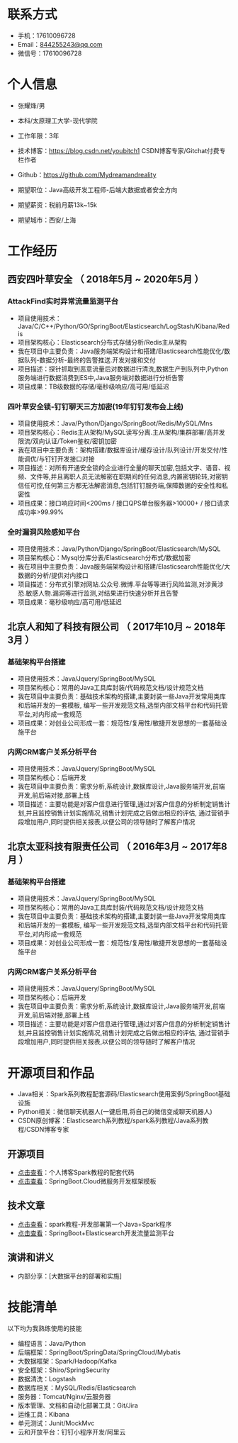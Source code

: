 
# 联系方式

- 手机：17610096728
- Email：844255243@qq.com
- 微信号：17610096728


# 个人信息

 - 张耀烽/男
 - 本科/太原理工大学-现代学院
 - 工作年限：3年
 - 技术博客：https://blog.csdn.net/youbitch1 CSDN博客专家/Gitchat付费专栏作者
 - Github：https://github.com/Mydreamandreality

 - 期望职位：Java高级开发工程师-后端大数据或者安全方向
 - 期望薪资：税前月薪13k~15k
 - 期望城市：西安/上海


# 工作经历

## 西安四叶草安全 （ 2018年5月 ~ 2020年5月 ）

### AttackFind实时异常流量监测平台 
- 项目使用技术：Java/C/C++/Python/GO/SpringBoot/Elasticsearch/LogStash/Kibana/Redis
- 项目架构核心：Elasticsearch分布式存储分析/Redis主从架构
- 我在项目中主要负责：Java服务端架构设计和搭建/Elasticsearch性能优化/数据队列-数据分析-最终的告警推送.开发对接和交付
- 项目描述：探针抓取到恶意流量后对数据进行清洗,数据生产到队列中,Python服务端进行数据消费到ES中,Java服务端对数据进行分析告警
- 项目成果：TB级数据的存储/毫秒级响应/高可用/低延迟

### 四叶草安全锁-钉钉聊天三方加密(19年钉钉发布会上线) 
- 项目使用技术：Java/Python/Django/SpringBoot/Redis/MySQL/Mns
- 项目架构核心：Redis主从架构/MySQL读写分离.主从架构/集群部署/高并发限流/双向认证/Token鉴权/密钥加密
- 我在项目中主要负责：架构搭建/数据库设计/缓存设计/队列设计/开发交付/性能调优/与钉钉开发接口对接
- 项目描述：对所有开通安全锁的企业进行全量的聊天加密,包括文字、语音、视频、文件等,并且离职人员无法解密在职期间的任何消息,内置密钥轮转,对密钥信任可控,任何第三方都无法解密消息,包括钉钉服务端,保障数据的安全性和私密性
- 项目成果：接口响应时间<200ms / 接口QPS单台服务器>10000+ / 接口请求成功率>99.99%

### 全时漏洞风险感知平台
- 项目使用技术：Java/Python/Django/SpringBoot/Elasticsearch/MySQL
- 项目架构核心：Mysql分库分表/Elasticsearch分布式/数据加密
- 我在项目中主要负责：Java服务端架构设计和搭建/Elasticsearch性能优化/大数据的分析/提供对内接口
- 项目描述：分布式引擎对网站.公众号.微博.平台等等进行风险监测,对涉黄涉恐.敏感人物.漏洞等进行监测,对结果进行快速分析并且告警
- 项目成果：毫秒级响应/高可用/低延迟
  
## 北京人和知了科技有限公司 （ 2017年10月 ~ 2018年3月 ）

### 基础架构平台搭建
- 项目使用技术：Java/Jquery/SpringBoot/MySQL
- 项目架构核心：常用的Java工具库封装/代码规范文档/设计规范文档
- 我在项目中主要负责：基础技术架构的搭建,主要封装一些Java开发常用类库和后端开发的一套模板,
                     编写一些开发规范文档,选型内部文档平台和代码托管平台,对内形成一套规范
- 项目成果：对创业公司形成一套：规范性/复用性/敏捷开发思想的一套基础设施平台

### 内网CRM客户关系分析平台
- 项目使用技术：Java/Jquery/SpringBoot/MySQL
- 项目架构核心：后端开发
- 我在项目中主要负责：需求分析,系统设计,数据库设计,Java服务端开发,前端开发,前后端对接,部署上线
- 项目描述：主要功能是对客户信息进行管理,通过对客户信息的分析制定销售计划,并且监控销售计划实施情况,销售计划完成之后做出相应的评估,
            通过营销手段增加用户,同时提供相关报表,以便公司的领导随时了解客户情况
  
## 北京太亚科技有限责任公司 （ 2016年3月 ~ 2017年8月 ）


### 基础架构平台搭建
- 项目使用技术：Java/Jquery/SpringBoot/MySQL
- 项目架构核心：常用的Java工具库封装/代码规范文档/设计规范文档
- 我在项目中主要负责：基础技术架构的搭建,主要封装一些Java开发常用类库和后端开发的一套模板,
                     编写一些开发规范文档,选型内部文档平台和代码托管平台,对内形成一套规范
- 项目成果：对创业公司形成一套：规范性/复用性/敏捷开发思想的一套基础设施平台

### 内网CRM客户关系分析平台
- 项目使用技术：Java/Jquery/SpringBoot/MySQL
- 项目架构核心：后端开发
- 我在项目中主要负责：需求分析,系统设计,数据库设计,Java服务端开发,前端开发,前后端对接,部署上线
- 项目描述：主要功能是对客户信息进行管理,通过对客户信息的分析制定销售计划,并且监控销售计划实施情况,销售计划完成之后做出相应的评估,
            通过营销手段增加用户,同时提供相关报表,以便公司的领导随时了解客户情况

# 开源项目和作品
- Java相关：Spark系列教程配套源码/Elasticsearch使用案例/SpringBoot基础设施
- Python相关：微信聊天机器人(一键启用,将自己的微信变成聊天机器人)
- CSDN原创博客：Elasticsearch系列教程/spark系列教程/Java系列教程/CSDN博客专家

## 开源项目

  - [点击查看](https://github.com/Mydreamandreality/sparkResearch)：个人博客Spark教程的配套代码
  - [点击查看](https://github.com/Mydreamandreality/SpringCloudEy)：SpringBoot.Cloud微服务开发框架模板

## 技术文章

- [点击查看](https://blog.csdn.net/youbitch1/article/details/88421965)：spark教程-开发部署第一个Java+Spark程序
- [点击查看](https://gitbook.cn/gitchat/activity/5d355fe8757eb95eda480a08)：SpringBoot+Elasticsearch开发流量监测平台

## 演讲和讲义

  - 内部分享：[大数据平台的部署和实施]
        
# 技能清单

以下均为我熟练使用的技能

- 编程语言：Java/Python
- 后端框架：SpringBoot/SpringData/SpringCloud/Mybatis
- 大数据框架：Spark/Hadoop/Kafka
- 安全框架：Shiro/SpringSecurity
- 数据清洗：Logstash
- 数据库相关：MySQL/Redis/Elasticsearch
- 服务器：Tomcat/Nginx/云服务器
- 版本管理、文档和自动化部署工具：Git/Jira
- 运维工具：Kibana
- 单元测试：Junit/MockMvc
- 云和开放平台：钉钉小程序开发/阿里云
